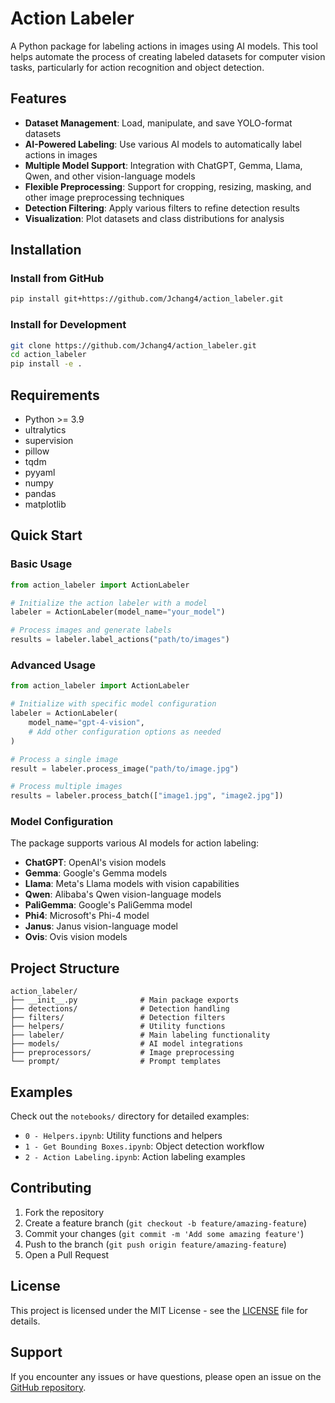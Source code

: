 # Action Labeler

A Python package for labeling actions in images using AI models. This tool helps automate the process of creating labeled datasets for computer vision tasks, particularly for action recognition and object detection.

## Features

- **Dataset Management**: Load, manipulate, and save YOLO-format datasets
- **AI-Powered Labeling**: Use various AI models to automatically label actions in images
- **Multiple Model Support**: Integration with ChatGPT, Gemma, Llama, Qwen, and other vision-language models
- **Flexible Preprocessing**: Support for cropping, resizing, masking, and other image preprocessing techniques
- **Detection Filtering**: Apply various filters to refine detection results
- **Visualization**: Plot datasets and class distributions for analysis

## Installation

### Install from GitHub

```bash
pip install git+https://github.com/Jchang4/action_labeler.git
```

### Install for Development

```bash
git clone https://github.com/Jchang4/action_labeler.git
cd action_labeler
pip install -e .
```

## Requirements

- Python >= 3.9
- ultralytics
- supervision
- pillow
- tqdm
- pyyaml
- numpy
- pandas
- matplotlib

## Quick Start

### Basic Usage

```python
from action_labeler import ActionLabeler

# Initialize the action labeler with a model
labeler = ActionLabeler(model_name="your_model")

# Process images and generate labels
results = labeler.label_actions("path/to/images")
```

### Advanced Usage

```python
from action_labeler import ActionLabeler

# Initialize with specific model configuration
labeler = ActionLabeler(
    model_name="gpt-4-vision",
    # Add other configuration options as needed
)

# Process a single image
result = labeler.process_image("path/to/image.jpg")

# Process multiple images
results = labeler.process_batch(["image1.jpg", "image2.jpg"])
```

### Model Configuration

The package supports various AI models for action labeling:

- **ChatGPT**: OpenAI's vision models
- **Gemma**: Google's Gemma models
- **Llama**: Meta's Llama models with vision capabilities
- **Qwen**: Alibaba's Qwen vision-language models
- **PaliGemma**: Google's PaliGemma model
- **Phi4**: Microsoft's Phi-4 model
- **Janus**: Janus vision-language model
- **Ovis**: Ovis vision models

## Project Structure

```
action_labeler/
├── __init__.py              # Main package exports
├── detections/              # Detection handling
├── filters/                 # Detection filters
├── helpers/                 # Utility functions
├── labeler/                 # Main labeling functionality
├── models/                  # AI model integrations
├── preprocessors/           # Image preprocessing
└── prompt/                  # Prompt templates
```

## Examples

Check out the `notebooks/` directory for detailed examples:

- `0 - Helpers.ipynb`: Utility functions and helpers
- `1 - Get Bounding Boxes.ipynb`: Object detection workflow
- `2 - Action Labeling.ipynb`: Action labeling examples

## Contributing

1. Fork the repository
2. Create a feature branch (`git checkout -b feature/amazing-feature`)
3. Commit your changes (`git commit -m 'Add some amazing feature'`)
4. Push to the branch (`git push origin feature/amazing-feature`)
5. Open a Pull Request

## License

This project is licensed under the MIT License - see the [LICENSE](LICENSE) file for details.

## Support

If you encounter any issues or have questions, please open an issue on the [GitHub repository](https://github.com/Jchang4/action_labeler/issues).
